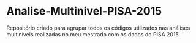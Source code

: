 # Analise-Multinivel-PISA-2015
Repositório criado para agrupar todos os códigos utilizados nas análises multiníveis realizadas no meu mestrado com os dados do PISA 2015

